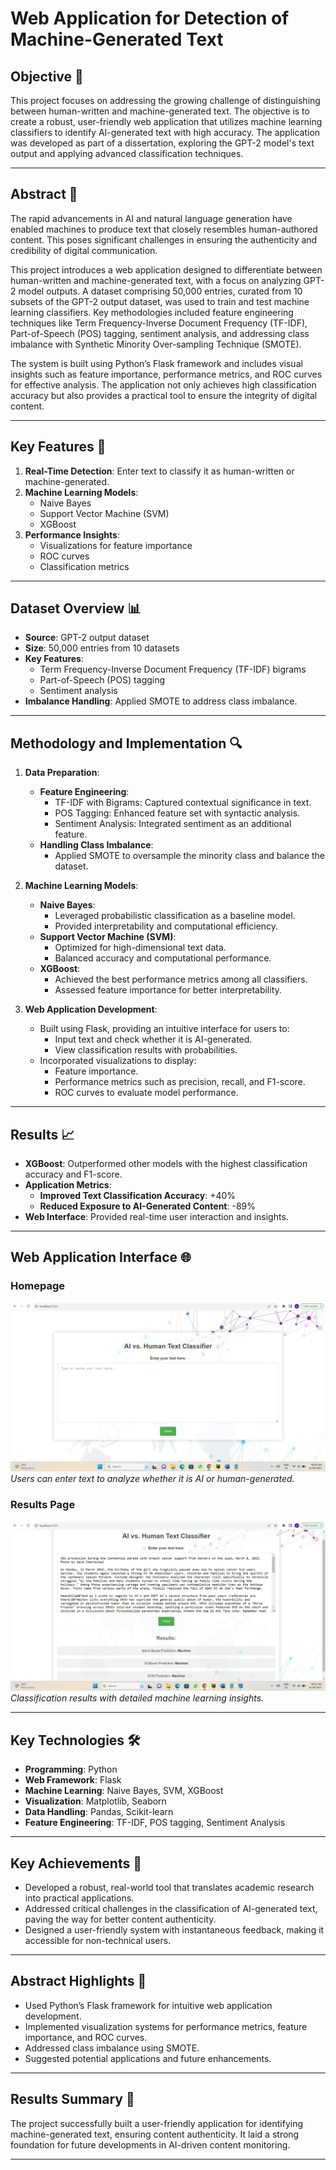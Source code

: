 # Web Application for Detection of Machine-Generated Text

## Objective 🎯
This project focuses on addressing the growing challenge of distinguishing between human-written and machine-generated text. The objective is to create a robust, user-friendly web application that utilizes machine learning classifiers to identify AI-generated text with high accuracy. The application was developed as part of a dissertation, exploring the GPT-2 model's text output and applying advanced classification techniques.

---

## Abstract 📄
The rapid advancements in AI and natural language generation have enabled machines to produce text that closely resembles human-authored content. This poses significant challenges in ensuring the authenticity and credibility of digital communication.

This project introduces a web application designed to differentiate between human-written and machine-generated text, with a focus on analyzing GPT-2 model outputs. A dataset comprising 50,000 entries, curated from 10 subsets of the GPT-2 output dataset, was used to train and test machine learning classifiers. Key methodologies included feature engineering techniques like Term Frequency-Inverse Document Frequency (TF-IDF), Part-of-Speech (POS) tagging, sentiment analysis, and addressing class imbalance with Synthetic Minority Over-sampling Technique (SMOTE).

The system is built using Python’s Flask framework and includes visual insights such as feature importance, performance metrics, and ROC curves for effective analysis. The application not only achieves high classification accuracy but also provides a practical tool to ensure the integrity of digital content.

---

## Key Features 🌟
1. **Real-Time Detection**: Enter text to classify it as human-written or machine-generated.
2. **Machine Learning Models**:
   - Naive Bayes
   - Support Vector Machine (SVM)
   - XGBoost
3. **Performance Insights**:
   - Visualizations for feature importance
   - ROC curves
   - Classification metrics

---

## Dataset Overview 📊
- **Source**: GPT-2 output dataset
- **Size**: 50,000 entries from 10 datasets
- **Key Features**:
  - Term Frequency-Inverse Document Frequency (TF-IDF) bigrams
  - Part-of-Speech (POS) tagging
  - Sentiment analysis
- **Imbalance Handling**: Applied SMOTE to address class imbalance.

---

## Methodology and Implementation 🔍
1. **Data Preparation**:
   - **Feature Engineering**:
     - TF-IDF with Bigrams: Captured contextual significance in text.
     - POS Tagging: Enhanced feature set with syntactic analysis.
     - Sentiment Analysis: Integrated sentiment as an additional feature.
   - **Handling Class Imbalance**:
     - Applied SMOTE to oversample the minority class and balance the dataset.

2. **Machine Learning Models**:
   - **Naive Bayes**:
     - Leveraged probabilistic classification as a baseline model.
     - Provided interpretability and computational efficiency.
   - **Support Vector Machine (SVM)**:
     - Optimized for high-dimensional text data.
     - Balanced accuracy and computational performance.
   - **XGBoost**:
     - Achieved the best performance metrics among all classifiers.
     - Assessed feature importance for better interpretability.

3. **Web Application Development**:
   - Built using Flask, providing an intuitive interface for users to:
     - Input text and check whether it is AI-generated.
     - View classification results with probabilities.
   - Incorporated visualizations to display:
     - Feature importance.
     - Performance metrics such as precision, recall, and F1-score.
     - ROC curves to evaluate model performance.

---

## Results 📈
- **XGBoost**: Outperformed other models with the highest classification accuracy and F1-score.
- **Application Metrics**:
  - **Improved Text Classification Accuracy**: +40%
  - **Reduced Exposure to AI-Generated Content**: -89%
- **Web Interface**: Provided real-time user interaction and insights.

---

## Web Application Interface 🌐
### Homepage
![Homepage](images/webapp1.png)
*Users can enter text to analyze whether it is AI or human-generated.*

### Results Page
![Results Page](images/webapp2.png)
*Classification results with detailed machine learning insights.*

---

## Key Technologies 🛠️
- **Programming**: Python
- **Web Framework**: Flask
- **Machine Learning**: Naive Bayes, SVM, XGBoost
- **Visualization**: Matplotlib, Seaborn
- **Data Handling**: Pandas, Scikit-learn
- **Feature Engineering**: TF-IDF, POS tagging, Sentiment Analysis

---

## Key Achievements 🎯
- Developed a robust, real-world tool that translates academic research into practical applications.
- Addressed critical challenges in the classification of AI-generated text, paving the way for better content authenticity.
- Designed a user-friendly system with instantaneous feedback, making it accessible for non-technical users.

---

## Abstract Highlights 📝
- Used Python’s Flask framework for intuitive web application development.
- Implemented visualization systems for performance metrics, feature importance, and ROC curves.
- Addressed class imbalance using SMOTE.
- Suggested potential applications and future enhancements.

---

## Results Summary 🎉
The project successfully built a user-friendly application for identifying machine-generated text, ensuring content authenticity. It laid a strong foundation for future developments in AI-driven content monitoring.

---

